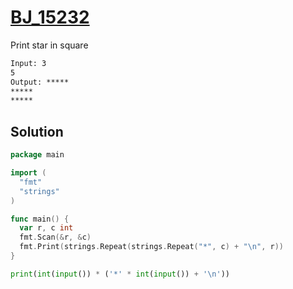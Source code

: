 # [BJ_15232](https://acmicpc.net/problem/15232)

Print star in square

```txt
Input: 3
5
Output: *****
*****
*****
```

## Solution

```go
package main

import (
  "fmt"
  "strings"
)

func main() {
  var r, c int
  fmt.Scan(&r, &c)
  fmt.Print(strings.Repeat(strings.Repeat("*", c) + "\n", r))
}
```

```py
print(int(input()) * ('*' * int(input()) + '\n'))
```
